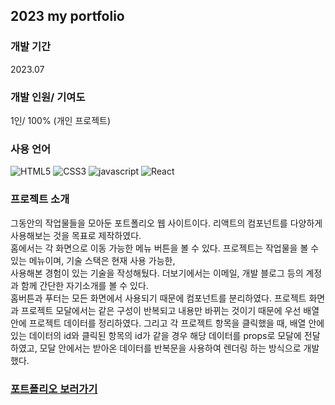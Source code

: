 ## 2023 my portfolio 

### 개발 기간
2023.07

### 개발 인원/ 기여도
1인/ 100% (개인 프로젝트)

### 사용 언어
![HTML5](https://img.shields.io/badge/html5-%23E34F26.svg?style=for-the-badge&logo=html5&logoColor=white)
![CSS3](https://img.shields.io/badge/css3-%231572B6.svg?style=for-the-badge&logo=css3&logoColor=white)
![javascript](https://img.shields.io/badge/javascript-F7DF1E.svg?style=for-the-badge&logo=javascript&logoColor=white)
![React](https://img.shields.io/badge/React-61DAFB.svg?style=for-the-badge&logo=React&logoColor=white)


### 프로젝트 소개
그동안의 작업물들을 모아둔 포트폴리오 웹 사이트이다. 리액트의 컴포넌트를 다양하게 사용해보는 것을 목표로 제작하였다.   
홈에서는 각 화면으로 이동 가능한 메뉴 버튼을 볼 수 있다. 프로젝트는 작업물을 볼 수 있는 메뉴이며, 기술 스택은 현재 사용 가능한,  
사용해본 경험이 있는 기술을 작성해뒀다. 더보기에서는 이메일, 개발 블로그 등의 계정과 함께 간단한 자기소개를 볼 수 있다.  
홈버튼과 푸터는 모든 화면에서 사용되기 때문에 컴포넌트를 분리하였다. 프로젝트 화면과 프로젝트 모달에서는 같은 구성이 반복되고 내용만 바뀌는 것이기 때문에
우선 배열 안에 프로젝트 데이터를 정리하였다. 그리고 각 프로젝트 항목을 클릭했을 때, 배열 안에 있는 데이터의 id와 클릭된 항목의 id가 같을 경우 해당 데이터를 props로 모달에 전달하였고,
모달 안에서는 받아온 데이터를 반복문을 사용하여 렌더링 하는 방식으로 개발했다. 

### [포트폴리오 보러가기]( https://reverofyoung.github.io/portfolio_2023/)

